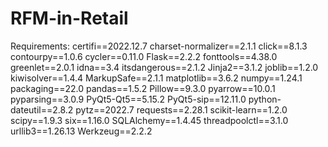 # RFM-in-Retail
Requirements:
certifi==2022.12.7
charset-normalizer==2.1.1
click==8.1.3
contourpy==1.0.6
cycler==0.11.0
Flask==2.2.2
fonttools==4.38.0
greenlet==2.0.1
idna==3.4
itsdangerous==2.1.2
Jinja2==3.1.2
joblib==1.2.0
kiwisolver==1.4.4
MarkupSafe==2.1.1
matplotlib==3.6.2
numpy==1.24.1
packaging==22.0
pandas==1.5.2
Pillow==9.3.0
pyarrow==10.0.1
pyparsing==3.0.9
PyQt5-Qt5==5.15.2
PyQt5-sip==12.11.0
python-dateutil==2.8.2
pytz==2022.7
requests==2.28.1
scikit-learn==1.2.0
scipy==1.9.3
six==1.16.0
SQLAlchemy==1.4.45
threadpoolctl==3.1.0
urllib3==1.26.13
Werkzeug==2.2.2
